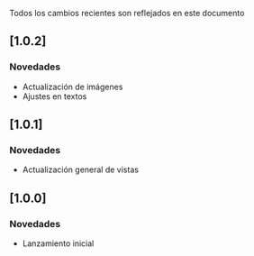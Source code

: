﻿Todos los cambios recientes son reflejados en este documento

## [1.0.2]
### Novedades
- Actualización de imágenes
- Ajustes en textos

## [1.0.1]
### Novedades
- Actualización general de vistas

## [1.0.0]
### Novedades
- Lanzamiento inicial

